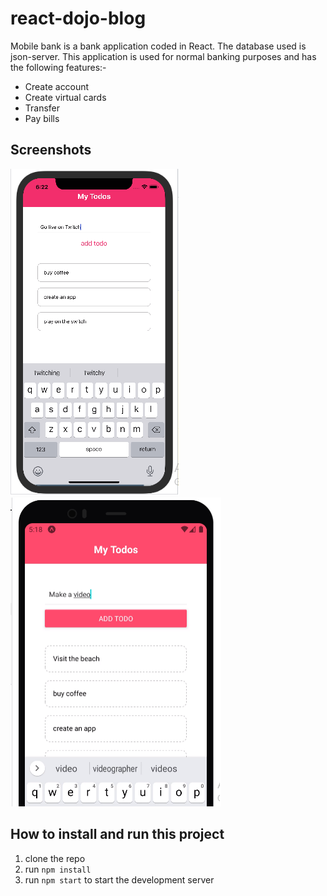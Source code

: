 # react-dojo-blog
Mobile bank is a bank application coded in React. The database used is json-server. This application is used for normal banking purposes and has the following features:-

* Create account
* Create virtual cards
* Transfer
* Pay bills


## Screenshots
![picture alt](public/Picture1.png)![picture alt](public/Picture2.png)



## How to install and run this project
1. clone the repo
2. run `npm install`
3. run `npm start` to start the development server